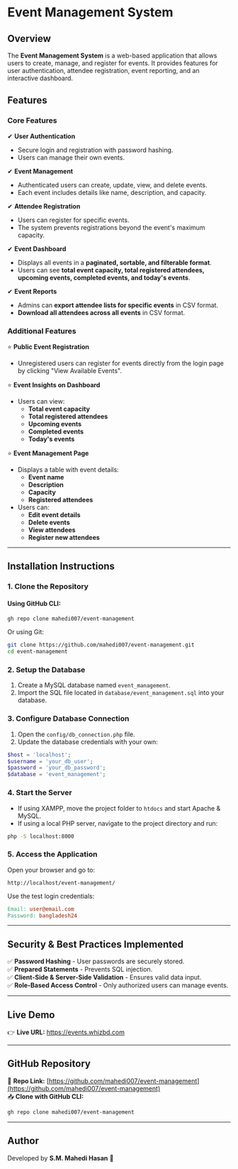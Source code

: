 # **Event Management System**

## **Overview**
The **Event Management System** is a web-based application that allows users to create, manage, and register for events. It provides features for user authentication, attendee registration, event reporting, and an interactive dashboard.

## **Features**

### **Core Features**
✔ **User Authentication**  
- Secure login and registration with password hashing.  
- Users can manage their own events.  

✔ **Event Management**  
- Authenticated users can create, update, view, and delete events.  
- Each event includes details like name, description, and capacity.  

✔ **Attendee Registration**  
- Users can register for specific events.  
- The system prevents registrations beyond the event's maximum capacity.  

✔ **Event Dashboard**  
- Displays all events in a **paginated, sortable, and filterable format**.  
- Users can see **total event capacity, total registered attendees, upcoming events, completed events, and today's events**.  

✔ **Event Reports**  
- Admins can **export attendee lists for specific events** in CSV format.  
- **Download all attendees across all events** in CSV format.  

### **Additional Features**
⭐ **Public Event Registration**  
- Unregistered users can register for events directly from the login page by clicking "View Available Events".  

⭐ **Event Insights on Dashboard**  
- Users can view:  
  - **Total event capacity**  
  - **Total registered attendees**  
  - **Upcoming events**  
  - **Completed events**  
  - **Today's events**  

⭐ **Event Management Page**  
- Displays a table with event details:  
  - **Event name**  
  - **Description**  
  - **Capacity**  
  - **Registered attendees**  
- Users can:  
  - **Edit event details**  
  - **Delete events**  
  - **View attendees**  
  - **Register new attendees**  

---

## **Installation Instructions**

### **1. Clone the Repository**
#### Using GitHub CLI:
```bash
gh repo clone mahedi007/event-management
```
Or using Git:
```bash
git clone https://github.com/mahedi007/event-management.git
cd event-management
```

### **2. Setup the Database**
1. Create a MySQL database named `event_management`.
2. Import the SQL file located in `database/event_management.sql` into your database.

### **3. Configure Database Connection**
1. Open the `config/db_connection.php` file.
2. Update the database credentials with your own:

```php
$host = 'localhost'; 
$username = 'your_db_user'; 
$password = 'your_db_password'; 
$database = 'event_management'; 
```

### **4. Start the Server**
- If using XAMPP, move the project folder to `htdocs` and start Apache & MySQL.
- If using a local PHP server, navigate to the project directory and run:

```bash
php -S localhost:8000
```

### **5. Access the Application**
Open your browser and go to:
```
http://localhost/event-management/
```

Use the test login credentials:
```makefile
Email: user@email.com  
Password: bangladesh24  
```

---

## **Security & Best Practices Implemented**
✅ **Password Hashing** - User passwords are securely stored.  
✅ **Prepared Statements** - Prevents SQL injection.  
✅ **Client-Side & Server-Side Validation** - Ensures valid data input.  
✅ **Role-Based Access Control** - Only authorized users can manage events.  

---

## **Live Demo**
👉 **Live URL:** https://events.whizbd.com

---

## **GitHub Repository**
🔗 **Repo Link:** [https://github.com/mahedi007/event-management](https://github.com/mahedi007/event-management)  
📥 **Clone with GitHub CLI:**
```bash
gh repo clone mahedi007/event-management
```

---

## **Author**
Developed by **S.M. Mahedi Hasan** 🚀
